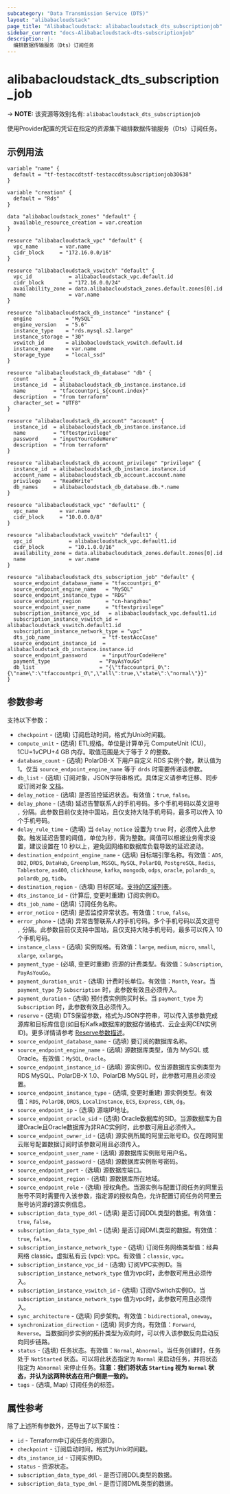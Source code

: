 ```yaml
---
subcategory: "Data Transmission Service (DTS)"
layout: "alibabacloudstack"
page_title: "Alibabacloudstack: alibabacloudstack_dts_subscriptionjob"
sidebar_current: "docs-Alibabacloudstack-dts-subscriptionjob"
description: |- 
  编排数据传输服务（Dts）订阅任务
---
```


# alibabacloudstack_dts_subscription_job
-> **NOTE:** 该资源等效别名有: `alibabacloudstack_dts_subscriptionjob`

使用Provider配置的凭证在指定的资源集下编排数据传输服务（Dts）订阅任务。

## 示例用法

```hcl
variable "name" {
  default = "tf-testaccdtstf-testaccdtssubscriptionjob30638"
}

variable "creation" {
  default = "Rds"
}

data "alibabacloudstack_zones" "default" {
  available_resource_creation = var.creation
}

resource "alibabacloudstack_vpc" "default" {
  vpc_name       = var.name
  cidr_block     = "172.16.0.0/16"
}

resource "alibabacloudstack_vswitch" "default" {
  vpc_id            = alibabacloudstack_vpc.default.id
  cidr_block        = "172.16.0.0/24"
  availability_zone = data.alibabacloudstack_zones.default.zones[0].id
  name              = var.name
}

resource "alibabacloudstack_db_instance" "instance" {
  engine           = "MySQL"
  engine_version   = "5.6"
  instance_type    = "rds.mysql.s2.large"
  instance_storage = "30"
  vswitch_id       = alibabacloudstack_vswitch.default.id
  instance_name    = var.name
  storage_type     = "local_ssd"
}

resource "alibabacloudstack_db_database" "db" {
  count        = 2
  instance_id  = alibabacloudstack_db_instance.instance.id
  name         = "tfaccountpri_${count.index}"
  description  = "from terraform"
  character_set = "UTF8"
}

resource "alibabacloudstack_db_account" "account" {
  instance_id  = alibabacloudstack_db_instance.instance.id
  name         = "tftestprivilege"
  password     = "inputYourCodeHere"
  description  = "from terraform"
}

resource "alibabacloudstack_db_account_privilege" "privilege" {
  instance_id  = alibabacloudstack_db_instance.instance.id
  account_name = alibabacloudstack_db_account.account.name
  privilege    = "ReadWrite"
  db_names     = alibabacloudstack_db_database.db.*.name
}

resource "alibabacloudstack_vpc" "default1" {
  vpc_name       = var.name
  cidr_block     = "10.0.0.0/8"
}

resource "alibabacloudstack_vswitch" "default1" {
  vpc_id            = alibabacloudstack_vpc.default1.id
  cidr_block        = "10.1.0.0/16"
  availability_zone = data.alibabacloudstack_zones.default.zones[0].id
  name              = var.name
}

resource "alibabacloudstack_dts_subscription_job" "default" {
  source_endpoint_database_name = "tfaccountpri_0"
  source_endpoint_engine_name   = "MySQL"
  source_endpoint_instance_type = "RDS"
  source_endpoint_region        = "cn-hangzhou"
  source_endpoint_user_name     = "tftestprivilege"
  subscription_instance_vpc_id   = alibabacloudstack_vpc.default1.id
  subscription_instance_vswitch_id = alibabacloudstack_vswitch.default1.id
  subscription_instance_network_type = "vpc"
  dts_job_name                 = "tf-testAccCase"
  source_endpoint_instance_id  = alibabacloudstack_db_instance.instance.id
  source_endpoint_password     = "inputYourCodeHere"
  payment_type                = "PayAsYouGo"
  db_list                     = "{\"tfaccountpri_0\":{\"name\":\"tfaccountpri_0\",\"all\":true,\"state\":\"normal\"}}"
}
```

## 参数参考

支持以下参数：

* `checkpoint` - (选填) 订阅启动时间，格式为Unix时间戳。
* `compute_unit` - (选填) ETL规格。单位是计算单元 ComputeUnit (CU)，1CU=1vCPU+4 GB 内存。取值范围是大于等于 2 的整数。
* `database_count` - (选填) PolarDB-X 下用户自定义 RDS 实例个数，默认值为 1。仅当 `source_endpoint_engine_name` 等于 `drds` 时需要传递该参数。
* `db_list` - (选填) 订阅对象，JSON字符串格式。具体定义请参考迁移、同步或订阅对象 [文档](https://help.aliyun.com/document_detail/209545.html)。
* `delay_notice` - (选填) 是否监控延迟状态。有效值：`true`, `false`。
* `delay_phone` - (选填) 延迟告警联系人的手机号码。多个手机号码以英文逗号 `,` 分隔。此参数目前仅支持中国站，且仅支持大陆手机号码，最多可以传入 10 个手机号码。
* `delay_rule_time` - (选填) 当 `delay_notice` 设置为 `true` 时，必须传入此参数。触发延迟告警的阈值，单位为秒，需为整数。阈值可以根据业务需求设置，建议设置在 10 秒以上，避免因网络和数据库负载导致的延迟波动。
* `destination_endpoint_engine_name` - (选填) 目标端引擎名称。有效值：`ADS`, `DB2`, `DRDS`, `DataHub`, `Greenplum`, `MSSQL`, `MySQL`, `PolarDB`, `PostgreSQL`, `Redis`, `Tablestore`, `as400`, `clickhouse`, `kafka`, `mongodb`, `odps`, `oracle`, `polardb_o`, `polardb_pg`, `tidb`。
* `destination_region` - (选填) 目标区域。[支持的区域列表](https://help.aliyun.com/document_detail/141033.html)。
* `dts_instance_id` - (计算后, 变更时重建) 订阅实例ID。
* `dts_job_name` - (选填) 订阅任务名称。
* `error_notice` - (选填) 是否监控异常状态。有效值：`true`, `false`。
* `error_phone` - (选填) 异常告警联系人的手机号码。多个手机号码以英文逗号 `,` 分隔。此参数目前仅支持中国站，且仅支持大陆手机号码，最多可以传入 10 个手机号码。
* `instance_class` - (选填) 实例规格。有效值：`large`, `medium`, `micro`, `small`, `xlarge`, `xxlarge`。
* `payment_type` - (必填, 变更时重建) 资源的计费类型。有效值：`Subscription`, `PayAsYouGo`。
* `payment_duration_unit` - (选填) 计费时长单位。有效值：`Month`, `Year`。当 `payment_type` 为 `Subscription` 时，此参数有效且必须传入。
* `payment_duration` - (选填) 预付费实例购买时长。当 `payment_type` 为 `Subscription` 时，此参数有效且必须传入。
* `reserve` - (选填) DTS保留参数，格式为JSON字符串，可以传入该参数完成源库和目标库信息(如目标Kafka数据库的数据存储格式、云企业网CEN实例ID)。更多详情请参考 [Reserve参数描述](https://help.aliyun.com/document_detail/176470.html)。
* `source_endpoint_database_name` - (选填) 要订阅的数据库名称。
* `source_endpoint_engine_name` - (选填) 源数据库类型，值为 MySQL 或 Oracle。有效值：`MySQL`, `Oracle`。
* `source_endpoint_instance_id` - (选填) 源实例ID。仅当源数据库实例类型为 RDS MySQL、PolarDB-X 1.0、PolarDB MySQL 时，此参数可用且必须设置。
* `source_endpoint_instance_type` - (选填, 变更时重建) 源实例类型。有效值：`RDS`, `PolarDB`, `DRDS`, `LocalInstance`, `ECS`, `Express`, `CEN`, `dg`。
* `source_endpoint_ip` - (选填) 源端IP地址。
* `source_endpoint_oracle_sid` - (选填) Oracle数据库的SID。当源数据库为自建Oracle且Oracle数据库为非RAC实例时，此参数可用且必须传入。
* `source_endpoint_owner_id` - (选填) 源实例所属的阿里云账号ID。仅在跨阿里云账号配置数据订阅时该参数可用且必须传入。
* `source_endpoint_user_name` - (选填) 源数据库实例账号用户名。
* `source_endpoint_password` - (选填) 源数据库实例账号密码。
* `source_endpoint_port` - (选填) 源数据库端口。
* `source_endpoint_region` - (选填) 源数据库所在地域。
* `source_endpoint_role` - (选填) 授权角色。当源实例与配置订阅任务的阿里云账号不同时需要传入该参数，指定源的授权角色，允许配置订阅任务的阿里云账号访问源的源实例信息。
* `subscription_data_type_ddl` - (选填) 是否订阅DDL类型的数据。有效值：`true`, `false`。
* `subscription_data_type_dml` - (选填) 是否订阅DML类型的数据。有效值：`true`, `false`。
* `subscription_instance_network_type` - (选填) 订阅任务网络类型值：经典网络 classic。虚拟私有云 (vpc): vpc。有效值：`classic`, `vpc`。
* `subscription_instance_vpc_id` - (选填) 订阅VPC实例ID。当 `subscription_instance_network_type` 值为vpc时，此参数可用且必须传入。
* `subscription_instance_vswitch_id` - (选填) 订阅VSwitch实例ID。当 `subscription_instance_network_type` 值为vpc时，此参数可用且必须传入。
* `sync_architecture` - (选填) 同步架构。有效值：`bidirectional`, `oneway`。
* `synchronization_direction` - (选填) 同步方向。有效值：`Forward`, `Reverse`。当数据同步实例的拓扑类型为双向时，可以传入该参数反向启动反向同步链路。
* `status` - (选填) 任务状态。有效值：`Normal`, `Abnormal`。当任务创建时，任务处于 `NotStarted` 状态。可以将此状态指定为 `Normal` 来启动任务，并将状态指定为 `Abnormal` 来停止任务。**注意：我们将状态 `Starting` 视为 `Normal` 状态，并认为这两种状态在用户侧是一致的。**
* `tags` - (选填, Map) 订阅任务的标签。

## 属性参考

除了上述所有参数外，还导出了以下属性：

* `id` - Terraform中订阅任务的资源ID。
* `checkpoint` - 订阅启动时间，格式为Unix时间戳。
* `dts_instance_id` - 订阅实例ID。
* `status` - 资源状态。
* `subscription_data_type_ddl` - 是否订阅DDL类型的数据。
* `subscription_data_type_dml` - 是否订阅DML类型的数据。